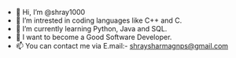 - 👋 Hi, I’m @shray1000
- 👀 I’m intrested in coding languages like C++ and C. 
- 🌱 I’m currently learning Python, Java and SQL.
- 💞️ I want to become a Good Software Developer.
- 📫 You can contact me via E.mail:- shraysharmagnps@gmail.com

<!---
shray1000/shray1000 is a ✨ special ✨ repository because its `README.md` (this file) appears on your GitHub profile.
You can click the Preview link to take a look at your changes.
--->
